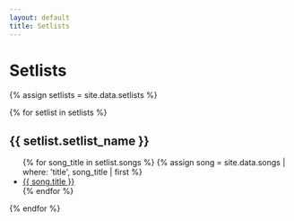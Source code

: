 ```yaml
---
layout: default
title: Setlists
---
```


<h1>Setlists</h1>

{% assign setlists = site.data.setlists %}

{% for setlist in setlists %}
  <h2>{{ setlist.setlist_name }}</h2>
  <ul>
    {% for song_title in setlist.songs %}
      {% assign song = site.data.songs | where: 'title', song_title | first %}
      <li>
        <a href="{{ song.youtube_link }}" target="_blank">{{ song.title }}</a>
      </li>
    {% endfor %}
  </ul>
{% endfor %}